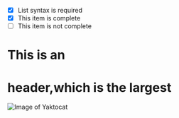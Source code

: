 - [x] List syntax is required
- [x] This item is complete
- [ ] This item is not complete
# This is an <h1> header,which is the largest
![Image of Yaktocat](https://octodex.github.com/images/yaktocat.png)
